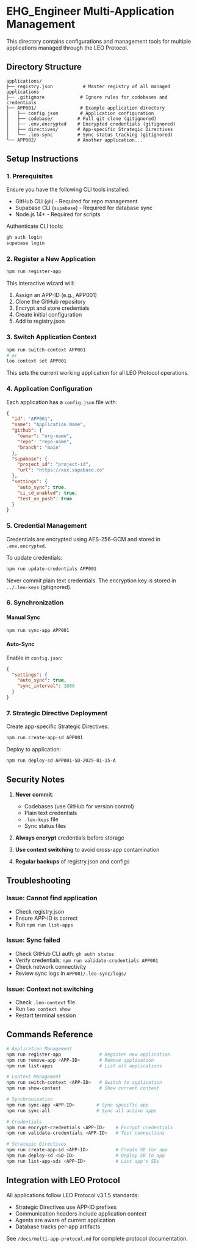 # EHG_Engineer Multi-Application Management

This directory contains configurations and management tools for multiple applications managed through the LEO Protocol.

## Directory Structure

```
applications/
├── registry.json           # Master registry of all managed applications
├── .gitignore             # Ignore rules for codebases and credentials
├── APP001/                # Example application directory
│   ├── config.json        # Application configuration
│   ├── codebase/         # Full git clone (gitignored)
│   ├── .env.encrypted    # Encrypted credentials (gitignored)
│   ├── directives/       # App-specific Strategic Directives
│   └── .leo-sync         # Sync status tracking (gitignored)
└── APP002/               # Another application...
```

## Setup Instructions

### 1. Prerequisites

Ensure you have the following CLI tools installed:
- GitHub CLI (`gh`) - Required for repo management
- Supabase CLI (`supabase`) - Required for database sync
- Node.js 14+ - Required for scripts

Authenticate CLI tools:
```bash
gh auth login
supabase login
```

### 2. Register a New Application

```bash
npm run register-app
```

This interactive wizard will:
1. Assign an APP-ID (e.g., APP001)
2. Clone the GitHub repository
3. Encrypt and store credentials
4. Create initial configuration
5. Add to registry.json

### 3. Switch Application Context

```bash
npm run switch-context APP001
# or
leo context set APP001
```

This sets the current working application for all LEO Protocol operations.

### 4. Application Configuration

Each application has a `config.json` file with:
```json
{
  "id": "APP001",
  "name": "Application Name",
  "github": {
    "owner": "org-name",
    "repo": "repo-name",
    "branch": "main"
  },
  "supabase": {
    "project_id": "project-id",
    "url": "https://xxx.supabase.co"
  },
  "settings": {
    "auto_sync": true,
    "ci_cd_enabled": true,
    "test_on_push": true
  }
}
```

### 5. Credential Management

Credentials are encrypted using AES-256-GCM and stored in `.env.encrypted`.

To update credentials:
```bash
npm run update-credentials APP001
```

Never commit plain text credentials. The encryption key is stored in `../.leo-keys` (gitignored).

### 6. Synchronization

#### Manual Sync
```bash
npm run sync-app APP001
```

#### Auto-Sync
Enable in `config.json`:
```json
{
  "settings": {
    "auto_sync": true,
    "sync_interval": 1800
  }
}
```

### 7. Strategic Directive Deployment

Create app-specific Strategic Directives:
```bash
npm run create-app-sd APP001
```

Deploy to application:
```bash
npm run deploy-sd APP001-SD-2025-01-15-A
```

## Security Notes

1. **Never commit**:
   - Codebases (use GitHub for version control)
   - Plain text credentials
   - `.leo-keys` file
   - Sync status files

2. **Always encrypt** credentials before storage

3. **Use context switching** to avoid cross-app contamination

4. **Regular backups** of registry.json and configs

## Troubleshooting

### Issue: Cannot find application
- Check registry.json
- Ensure APP-ID is correct
- Run `npm run list-apps`

### Issue: Sync failed
- Check GitHub CLI auth: `gh auth status`
- Verify credentials: `npm run validate-credentials APP001`
- Check network connectivity
- Review sync logs in `APP001/.leo-sync/logs/`

### Issue: Context not switching
- Check `.leo-context` file
- Run `leo context show`
- Restart terminal session

## Commands Reference

```bash
# Application Management
npm run register-app              # Register new application
npm run remove-app <APP-ID>       # Remove application
npm run list-apps                 # List all applications

# Context Management
npm run switch-context <APP-ID>   # Switch to application
npm run show-context              # Show current context

# Synchronization
npm run sync-app <APP-ID>        # Sync specific app
npm run sync-all                 # Sync all active apps

# Credentials
npm run encrypt-credentials <APP-ID>    # Encrypt credentials
npm run validate-credentials <APP-ID>   # Test connections

# Strategic Directives
npm run create-app-sd <APP-ID>          # Create SD for app
npm run deploy-sd <SD-ID>               # Deploy SD to app
npm run list-app-sds <APP-ID>           # List app's SDs
```

## Integration with LEO Protocol

All applications follow LEO Protocol v3.1.5 standards:
- Strategic Directives use APP-ID prefixes
- Communication headers include application context
- Agents are aware of current application
- Database tracks per-app artifacts

See `/docs/multi-app-protocol.md` for complete protocol documentation.